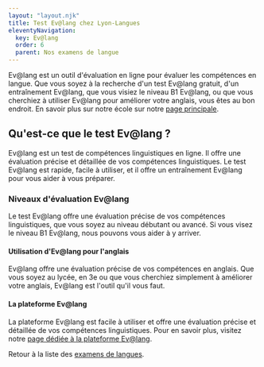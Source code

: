 ```yaml
---
layout: "layout.njk"
title: Test Ev@lang chez Lyon-Langues
eleventyNavigation:
  key: Ev@lang
  order: 6
  parent: Nos examens de langue
---
```



Ev@lang est un outil d'évaluation en ligne pour évaluer les compétences en langue. Que vous soyez à la recherche d'un test Ev@lang gratuit, d'un entraînement Ev@lang, que vous visiez le niveau B1 Ev@lang, ou que vous cherchiez à utiliser Ev@lang pour améliorer votre anglais, vous êtes au bon endroit. En savoir plus sur notre école sur notre [page principale](/).

## Qu'est-ce que le test Ev@lang ?

Ev@lang est un test de compétences linguistiques en ligne. Il offre une évaluation précise et détaillée de vos compétences linguistiques. Le test Ev@lang est rapide, facile à utiliser, et il offre un entraînement Ev@lang pour vous aider à vous préparer.

### Niveaux d'évaluation Ev@lang

Le test Ev@lang offre une évaluation précise de vos compétences linguistiques, que vous soyez au niveau débutant ou avancé. Si vous visez le niveau B1 Ev@lang, nous pouvons vous aider à y arriver.

#### Utilisation d'Ev@lang pour l'anglais

Ev@lang offre une évaluation précise de vos compétences en anglais. Que vous soyez au lycée, en 3e ou que vous cherchiez simplement à améliorer votre anglais, Ev@lang est l'outil qu'il vous faut.

#### La plateforme Ev@lang

La plateforme Ev@lang est facile à utiliser et offre une évaluation précise et détaillée de vos compétences linguistiques. Pour en savoir plus, visitez notre [page dédiée à la plateforme Ev@lang](../../lien-interne).

Retour à la liste des [examens de langues](../).
